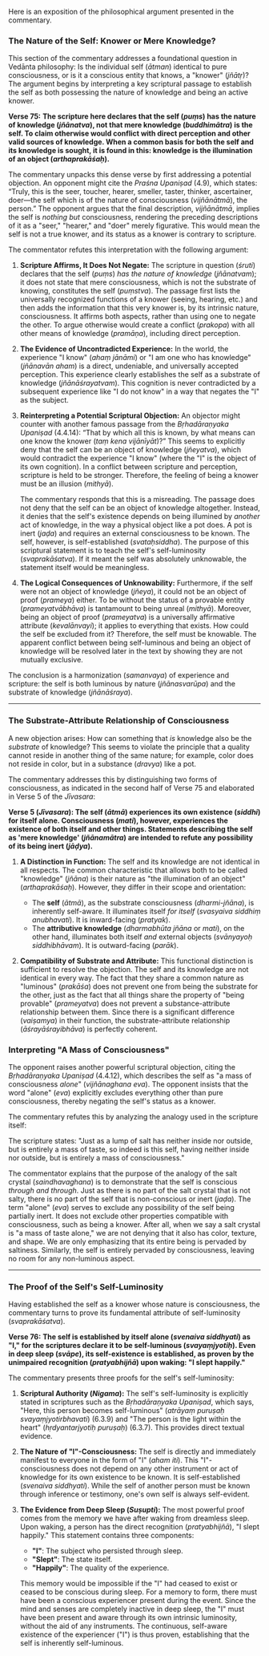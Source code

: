 Here is an exposition of the philosophical argument presented in the commentary.

### The Nature of the Self: Knower or Mere Knowledge?

This section of the commentary addresses a foundational question in Vedānta philosophy: Is the individual self (*ātman*) identical to pure consciousness, or is it a conscious entity that knows, a "knower" (*jñātṛ*)? The argument begins by interpreting a key scriptural passage to establish the self as both possessing the nature of knowledge and being an active knower.

**Verse 75:** **The scripture here declares that the self (*puṃs*) has the nature of knowledge (*jñānatva*), not that mere knowledge (*buddhimātra*) is the self. To claim otherwise would conflict with direct perception and other valid sources of knowledge. When a common basis for both the self and its knowledge is sought, it is found in this: knowledge is the illumination of an object (*arthaprakāśaḥ*).**

The commentary unpacks this dense verse by first addressing a potential objection. An opponent might cite the *Praśna Upaniṣad* (4.9), which states: “Truly, this is the seer, toucher, hearer, smeller, taster, thinker, ascertainer, doer—the self which is of the nature of consciousness (*vijñānātmā*), the person.” The opponent argues that the final description, *vijñānātmā*, implies the self is *nothing but* consciousness, rendering the preceding descriptions of it as a "seer," "hearer," and "doer" merely figurative. This would mean the self is not a true knower, and its status as a knower is contrary to scripture.

The commentator refutes this interpretation with the following argument:

1.  **Scripture Affirms, It Does Not Negate:** The scripture in question (*śruti*) declares that the self (*puṃs*) *has the nature of knowledge* (*jñānatvam*); it does not state that mere consciousness, which is not the substrate of knowing, constitutes the self (*puṃstva*). The passage first lists the universally recognized functions of a knower (seeing, hearing, etc.) and then adds the information that this very knower is, by its intrinsic nature, consciousness. It affirms both aspects, rather than using one to negate the other. To argue otherwise would create a conflict (*prakopa*) with all other means of knowledge (*pramāṇa*), including direct perception.

2.  **The Evidence of Uncontradicted Experience:** In the world, the experience "I know" (*ahaṃ jānāmi*) or "I am one who has knowledge" (*jñānavān aham*) is a direct, undeniable, and universally accepted perception. This experience clearly establishes the self as a substrate of knowledge (*jñānāśrayatvam*). This cognition is never contradicted by a subsequent experience like "I do not know" in a way that negates the "I" as the subject.

3.  **Reinterpreting a Potential Scriptural Objection:** An objector might counter with another famous passage from the *Bṛhadāraṇyaka Upaniṣad* (4.4.14): “That by which all this is known, by what means can one know the knower (*taṃ kena vijānīyāt*)?” This seems to explicitly deny that the self can be an object of knowledge (*jñeyatva*), which would contradict the experience "I know" (where the "I" is the object of its own cognition). In a conflict between scripture and perception, scripture is held to be stronger. Therefore, the feeling of being a knower must be an illusion (*mithyā*).

    The commentary responds that this is a misreading. The passage does not deny that the self can be an object of knowledge altogether. Instead, it denies that the self's existence depends on being illumined by *another* act of knowledge, in the way a physical object like a pot does. A pot is inert (*jaḍa*) and requires an external consciousness to be known. The self, however, is self-established (*svataḥsiddha*). The purpose of this scriptural statement is to teach the self's self-luminosity (*svaprakāśatva*). If it meant the self was absolutely unknowable, the statement itself would be meaningless.

4.  **The Logical Consequences of Unknowability:** Furthermore, if the self were not an object of knowledge (*jñeya*), it could not be an object of proof (*prameya*) either. To be without the status of a provable entity (*prameyatvābhāva*) is tantamount to being unreal (*mithyā*). Moreover, being an object of proof (*prameyatva*) is a universally affirmative attribute (*kevalānvayi*); it applies to everything that exists. How could the self be excluded from it? Therefore, the self must be knowable. The apparent conflict between being self-luminous and being an object of knowledge will be resolved later in the text by showing they are not mutually exclusive.

The conclusion is a harmonization (*samanvaya*) of experience and scripture: the self is both luminous by nature (*jñānasvarūpa*) and the substrate of knowledge (*jñānāśraya*).

---

### The Substrate-Attribute Relationship of Consciousness

A new objection arises: How can something that *is* knowledge also be the *substrate* of knowledge? This seems to violate the principle that a quality cannot reside in another thing of the same nature; for example, color does not reside in color, but in a substance (*dravya*) like a pot.

The commentary addresses this by distinguishing two forms of consciousness, as indicated in the second half of Verse 75 and elaborated in Verse 5 of the *Jīvasara*:

**Verse 5 (*Jīvasara*): The self (*ātmā*) experiences its own existence (*siddhi*) for itself alone. Consciousness (*mati*), however, experiences the existence of both itself and other things. Statements describing the self as 'mere knowledge' (*jñānamātra*) are intended to refute any possibility of its being inert (*jāḍya*).**

1.  **A Distinction in Function:** The self and its knowledge are not identical in all respects. The common characteristic that allows both to be called "knowledge" (*jñāna*) is their nature as "the illumination of an object" (*arthaprakāśaḥ*). However, they differ in their scope and orientation:
    *   The **self** (*ātmā*), as the substrate consciousness (*dharmi-jñāna*), is inherently self-aware. It illuminates itself *for itself* (*svasyaiva siddhiṃ anubhavati*). It is inward-facing (*pratyak*).
    *   The **attributive knowledge** (*dharmabhūta jñāna* or *mati*), on the other hand, illuminates both itself *and* external objects (*svānyayoḥ siddhibhāvam*). It is outward-facing (*parāk*).

2.  **Compatibility of Substrate and Attribute:** This functional distinction is sufficient to resolve the objection. The self and its knowledge are not identical in every way. The fact that they share a common nature as "luminous" (*prakāśa*) does not prevent one from being the substrate for the other, just as the fact that all things share the property of "being provable" (*prameyatva*) does not prevent a substance-attribute relationship between them. Since there is a significant difference (*vaiṣamya*) in their function, the substrate-attribute relationship (*āśrayāśrayibhāva*) is perfectly coherent.

### Interpreting "A Mass of Consciousness"

The opponent raises another powerful scriptural objection, citing the *Bṛhadāraṇyaka Upaniṣad* (4.4.12), which describes the self as "a mass of consciousness *alone*" (*vijñānaghana eva*). The opponent insists that the word "alone" (*eva*) explicitly excludes everything other than pure consciousness, thereby negating the self's status as a knower.

The commentary refutes this by analyzing the analogy used in the scripture itself:

The scripture states: "Just as a lump of salt has neither inside nor outside, but is entirely a mass of taste, so indeed is this self, having neither inside nor outside, but is entirely a mass of consciousness."

The commentator explains that the purpose of the analogy of the salt crystal (*saindhavaghana*) is to demonstrate that the self is conscious *through and through*. Just as there is no part of the salt crystal that is not salty, there is no part of the self that is non-conscious or inert (*jaḍa*). The term "alone" (*eva*) serves to exclude any possibility of the self being partially inert. It does not exclude other properties compatible with consciousness, such as being a knower. After all, when we say a salt crystal is "a mass of taste alone," we are not denying that it also has color, texture, and shape. We are only emphasizing that its entire being is pervaded by saltiness. Similarly, the self is entirely pervaded by consciousness, leaving no room for any non-luminous aspect.

---

### The Proof of the Self's Self-Luminosity

Having established the self as a knower whose nature is consciousness, the commentary turns to prove its fundamental attribute of self-luminosity (*svaprakāśatva*).

**Verse 76:** **The self is established by itself alone (*svenaiva siddhyati*) as "I," for the scriptures declare it to be self-luminous (*svayaṃjyotiḥ*). Even in deep sleep (*svāpe*), its self-existence is established, as proven by the unimpaired recognition (*pratyabhijñā*) upon waking: "I slept happily."**

The commentary presents three proofs for the self's self-luminosity:

1.  **Scriptural Authority (*Nigama*):** The self's self-luminosity is explicitly stated in scriptures such as the *Bṛhadāraṇyaka Upaniṣad*, which says, "Here, this person becomes self-luminous" (*atrāyaṃ puruṣaḥ svayaṃjyotirbhavati*) (6.3.9) and "The person is the light within the heart" (*hṛdyantarjyotiḥ puruṣaḥ*) (6.3.7). This provides direct textual evidence.

2.  **The Nature of "I"-Consciousness:** The self is directly and immediately manifest to everyone in the form of "I" (*aham iti*). This "I"-consciousness does not depend on any other instrument or act of knowledge for its own existence to be known. It is self-established (*svenaiva siddhyati*). While the self of another person must be known through inference or testimony, one's own self is always self-evident.

3.  **The Evidence from Deep Sleep (*Suṣupti*):** The most powerful proof comes from the memory we have after waking from dreamless sleep. Upon waking, a person has the direct recognition (*pratyabhijñā*), "I slept happily." This statement contains three components:
    *   **"I"**: The subject who persisted through sleep.
    *   **"Slept"**: The state itself.
    *   **"Happily"**: The quality of the experience.

    This memory would be impossible if the "I" had ceased to exist or ceased to be conscious during sleep. For a memory to form, there must have been a conscious experiencer present during the event. Since the mind and senses are completely inactive in deep sleep, the "I" must have been present and aware through its own intrinsic luminosity, without the aid of any instruments. The continuous, self-aware existence of the experiencer ("I") is thus proven, establishing that the self is inherently self-luminous.